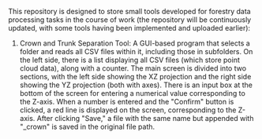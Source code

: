 This repository is designed to store small tools developed for forestry data processing tasks in the course of work (the repository will be continuously updated, with some tools having been implemented and uploaded earlier):
1. Crown and Trunk Separation Tool: A GUI-based program that selects a folder and reads all CSV files within it, including those in subfolders. On the left side, there is a list displaying all CSV files (which store point cloud data), along with a counter. The main screen is divided into two sections, with the left side showing the XZ projection and the right side showing the YZ projection (both with axes). There is an input box at the bottom of the screen for entering a numerical value corresponding to the Z-axis. When a number is entered and the "Confirm" button is clicked, a red line is displayed on the screen, corresponding to the Z-axis. After clicking "Save," a file with the same name but appended with "_crown" is saved in the original file path.
